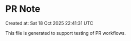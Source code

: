 # PR Note

Created at: Sat 18 Oct 2025 22:41:31 UTC

This file is generated to support testing of PR workflows.
